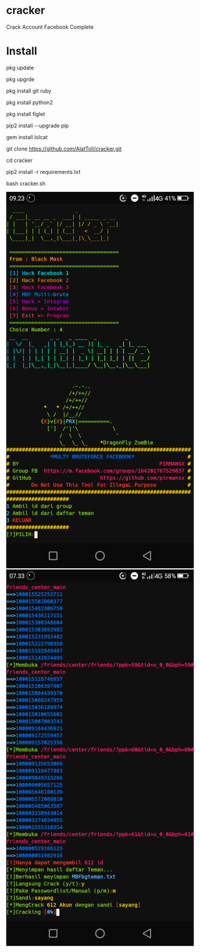 # cracker

Crack Account Facebook Complete

# Install
pkg update

pkg upgrde

pkg install git ruby

pkg install python2

pkg install figlet

pip2 install --upgrade pip

gem install lolcat

git clone https://github.com/AlatToll/cracker.git

cd cracker

pip2 install -r requirements.txt

bash cracker.sh


<img src="Cracker.png">

<img src="Crack.png">
